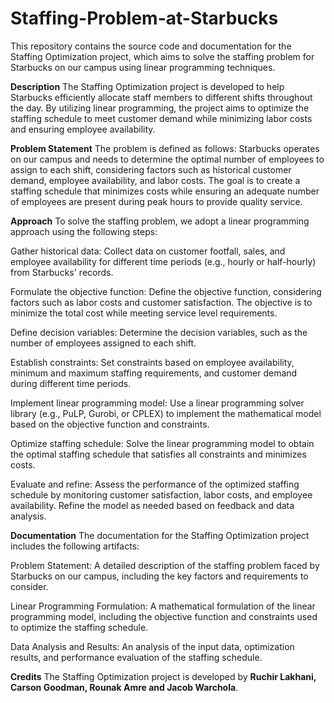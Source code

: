 # Staffing-Problem-at-Starbucks
This repository contains the source code and documentation for the Staffing Optimization project, which aims to solve the staffing problem for Starbucks on our campus using linear programming techniques.

**Description**
The Staffing Optimization project is developed to help Starbucks efficiently allocate staff members to different shifts throughout the day. By utilizing linear programming, the project aims to optimize the staffing schedule to meet customer demand while minimizing labor costs and ensuring employee availability.

**Problem Statement**
The problem is defined as follows:
Starbucks operates on our campus and needs to determine the optimal number of employees to assign to each shift, considering factors such as historical customer demand, employee availability, and labor costs. The goal is to create a staffing schedule that minimizes costs while ensuring an adequate number of employees are present during peak hours to provide quality service.

**Approach**
To solve the staffing problem, we adopt a linear programming approach using the following steps:

Gather historical data: Collect data on customer footfall, sales, and employee availability for different time periods (e.g., hourly or half-hourly) from Starbucks' records.

Formulate the objective function: Define the objective function, considering factors such as labor costs and customer satisfaction. The objective is to minimize the total cost while meeting service level requirements.

Define decision variables: Determine the decision variables, such as the number of employees assigned to each shift.

Establish constraints: Set constraints based on employee availability, minimum and maximum staffing requirements, and customer demand during different time periods.

Implement linear programming model: Use a linear programming solver library (e.g., PuLP, Gurobi, or CPLEX) to implement the mathematical model based on the objective function and constraints.

Optimize staffing schedule: Solve the linear programming model to obtain the optimal staffing schedule that satisfies all constraints and minimizes costs.

Evaluate and refine: Assess the performance of the optimized staffing schedule by monitoring customer satisfaction, labor costs, and employee availability. Refine the model as needed based on feedback and data analysis.

**Documentation**
The documentation for the Staffing Optimization project includes the following artifacts:

Problem Statement: A detailed description of the staffing problem faced by Starbucks on our campus, including the key factors and requirements to consider.

Linear Programming Formulation: A mathematical formulation of the linear programming model, including the objective function and constraints used to optimize the staffing schedule.

Data Analysis and Results: An analysis of the input data, optimization results, and performance evaluation of the staffing schedule.

**Credits**
The Staffing Optimization project is developed by **Ruchir Lakhani, Carson Goodman, Rounak Amre and Jacob Warchola**.

